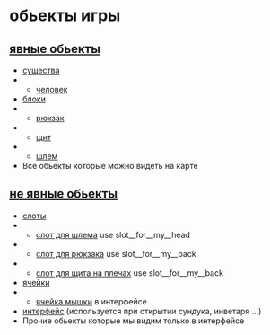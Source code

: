 # обьекты игры

## [явные обьекты](tangible.hpp)
- [существа](essence.hpp)
- - [человек](man.hpp)
- [блоки](block.hpp)
- - [рюкзак](backpuck.hpp)
- - [щит](shield.hpp)
- - [шлем](helmet.hpp)
- Все обьекты которые можно видеть на карте 
## [не явные обьекты](not__tangible.hpp)
- [слоты](slot.hpp)
- - [слот для шлема](slot__for__helmet.hpp) use slot__for__my__head
- - [слот для рюкзака](slot__for__backpuck.hpp) use slot__for__my__back
- - [слот для щита на плечах](slot__for__back__shield.hpp) use slot__for__my__back
- [ячейки](cell.hpp)
- - [ячейка мышки](cell.hpp) в интерфейсе
- [интерфейс](interface.hpp) (используется при открытии сундука, инветаря ...)
- Прочие обьекты которые мы видим только в интерфейсе

